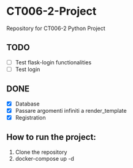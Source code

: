 # CT006-2-Project
Repository for CT006-2 Python Project

## TODO
- [ ] Test flask-login functionalities 
- [ ] Test login

## DONE
- [x] Database 
- [x] Passare argomenti infiniti a render_template
- [x] Registration
## How to run the project:
1. Clone the repository
2. docker-compose up -d

